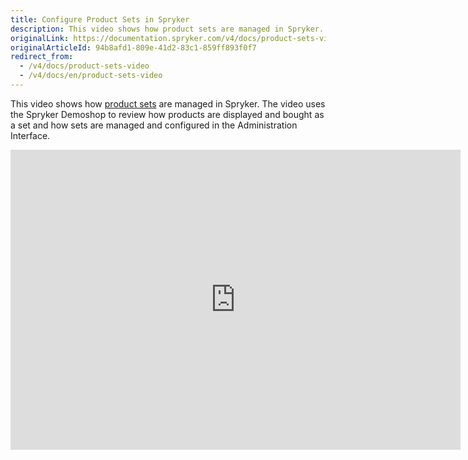 ```yaml
---
title: Configure Product Sets in Spryker
description: This video shows how product sets are managed in Spryker.
originalLink: https://documentation.spryker.com/v4/docs/product-sets-video
originalArticleId: 94b8afd1-809e-41d2-83c1-859ff893f0f7
redirect_from:
  - /v4/docs/product-sets-video
  - /v4/docs/en/product-sets-video
---
```


This video shows how [product sets](/docs/scos/dev/features/202001.0/product-information-management/product-set.html) are managed in Spryker. The video uses the Spryker Demoshop to review how products are displayed and bought as a set and how sets are managed and configured in the Administration Interface.

<iframe src="https://fast.wistia.net/embed/iframe/9co7uw35a9" title="Product Sets" allowtransparency="true" frameborder="0" scrolling="no" class="wistia_embed" name="wistia_embed" allowfullscreen="0" mozallowfullscreen="0" webkitallowfullscreen="0" oallowfullscreen="0" msallowfullscreen="0" width="720" height="480"></iframe>
